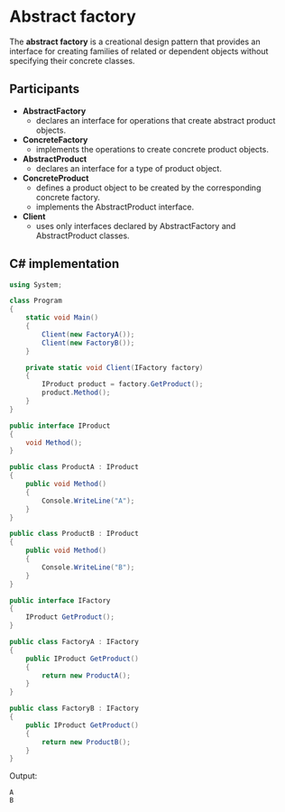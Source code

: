 # Abstract factory

The **abstract factory** is a creational design pattern that provides an interface for creating families of related or dependent objects without specifying their concrete classes.

## Participants

* **AbstractFactory**
  * declares an interface for operations that create abstract product
objects.
* **ConcreteFactory**
  * implements the operations to create concrete product objects.
* **AbstractProduct**
  * declares an interface for a type of product object.
* **ConcreteProduct**
  * defines a product object to be created by the corresponding concrete
factory.
  * implements the AbstractProduct interface.
* **Client**
  * uses only interfaces declared by AbstractFactory and
AbstractProduct classes.

## C# implementation

```csharp
using System;

class Program
{
    static void Main()
    {
        Client(new FactoryA());
        Client(new FactoryB());
    }

    private static void Client(IFactory factory)
    {
        IProduct product = factory.GetProduct();
        product.Method();
    }
}

public interface IProduct
{
    void Method();
}

public class ProductA : IProduct
{
    public void Method()
    {
        Console.WriteLine("A");
    }
}

public class ProductB : IProduct
{
    public void Method()
    {
        Console.WriteLine("B");
    }
}

public interface IFactory
{
    IProduct GetProduct();
}

public class FactoryA : IFactory
{
    public IProduct GetProduct()
    {
        return new ProductA();
    }
}

public class FactoryB : IFactory
{
    public IProduct GetProduct()
    {
        return new ProductB();
    }
}
```
Output:

```console
A
B
```
